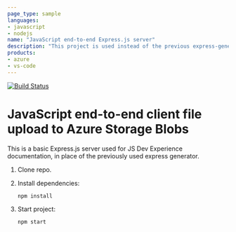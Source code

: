 ```yaml
---
page_type: sample
languages:
- javascript
- nodejs
name: "JavaScript end-to-end Express.js server"
description: "This project is used instead of the previous express-generator."
products:
- azure
- vs-code
---
```

[![Build Status](https://dev.azure.com/clpgroup/Test/_apis/build/status/vincent-chan-hk.js-e2e-express-server?branchName=main)](https://dev.azure.com/clpgroup/Test/_build/latest?definitionId=65&branchName=main)

# JavaScript end-to-end client file upload to Azure Storage Blobs

This is a basic Express.js server used for JS Dev Experience documentation, in place of the previously used express generator. 

1. Clone repo.

1. Install dependencies: 

    ```bash
    npm install
    ```

1. Start project: 

    ```bash
    npm start
    ```
